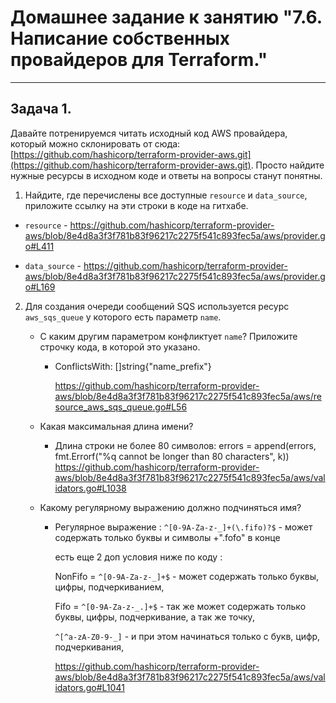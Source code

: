 # Домашнее задание к занятию "7.6. Написание собственных провайдеров для Terraform."

---
## Задача 1. 
Давайте потренируемся читать исходный код AWS провайдера, который можно склонировать от сюда: 
[https://github.com/hashicorp/terraform-provider-aws.git](https://github.com/hashicorp/terraform-provider-aws.git).
Просто найдите нужные ресурсы в исходном коде и ответы на вопросы станут понятны.  


1. Найдите, где перечислены все доступные `resource` и `data_source`, приложите ссылку на эти строки в коде на 
гитхабе.   

* `resource` - https://github.com/hashicorp/terraform-provider-aws/blob/8e4d8a3f3f781b83f96217c2275f541c893fec5a/aws/provider.go#L411 
	
	
- `data_source` - https://github.com/hashicorp/terraform-provider-aws/blob/8e4d8a3f3f781b83f96217c2275f541c893fec5a/aws/provider.go#L169


2. Для создания очереди сообщений SQS используется ресурс `aws_sqs_queue` у которого есть параметр `name`. 
    * С каким другим параметром конфликтует `name`? Приложите строчку кода, в которой это указано.

	    - ConflictsWith: []string{"name_prefix"}
	
            https://github.com/hashicorp/terraform-provider-aws/blob/8e4d8a3f3f781b83f96217c2275f541c893fec5a/aws/resource_aws_sqs_queue.go#L56
 

    * Какая максимальная длина имени? 

        -  Длина строки не более 80  символов:
         errors = append(errors, fmt.Errorf("%q cannot be longer than 80 characters", k))
         https://github.com/hashicorp/terraform-provider-aws/blob/8e4d8a3f3f781b83f96217c2275f541c893fec5a/aws/validators.go#L1038
		 

    * Какому регулярному выражению должно подчиняться имя? 
    
        - Регулярное выражение : `^[0-9A-Za-z-_]+(\.fifo)?$` - может содержать только буквы и символы +".fofo" в конце
	 
 	        есть еще 2 доп условия ниже по коду : 
		 
	        NonFifo = `^[0-9A-Za-z-_]+$` - может содержать только буквы, цифры, подчеркиванием, 
		
	        Fifo = `^[0-9A-Za-z-_.]+$` - так же может содержать только буквы, цифры, подчеркивание, а так же точку, 
			
	        `^[^a-zA-Z0-9-_]` -  и при этом начинаться только с букв, цифр, подчеркивания,
			    
            https://github.com/hashicorp/terraform-provider-aws/blob/8e4d8a3f3f781b83f96217c2275f541c893fec5a/aws/validators.go#L1041	
